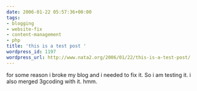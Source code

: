 ```yaml
---
date: 2006-01-22 05:57:36+00:00
tags:
- blogging
- website-fix
- content-management
- php
title: 'this is a test post '
wordpress_id: 1197
wordpress_url: http://www.nata2.org/2006/01/22/this-is-a-test-post/
---
```


for some reason i broke my blog and i needed to fix it. So i am testing it. i also merged 3gcoding with it. hmm.